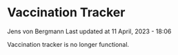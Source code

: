 Vaccination Tracker
================
Jens von Bergmann
Last updated at 11 April, 2023 - 18:06

Vaccination tracker is no longer functional.
